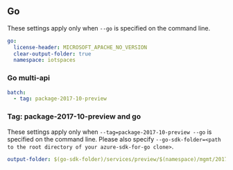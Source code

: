 ## Go


These settings apply only when `--go` is specified on the command line.

``` yaml $(go)
go:
  license-header: MICROSOFT_APACHE_NO_VERSION
  clear-output-folder: true
  namespace: iotspaces
```

### Go multi-api

``` yaml $(go) && $(multiapi)
batch:
  - tag: package-2017-10-preview
```

### Tag: package-2017-10-preview and go

These settings apply only when `--tag=package-2017-10-preview --go` is specified on the command line.
Please also specify `--go-sdk-folder=<path to the root directory of your azure-sdk-for-go clone>`.

``` yaml $(tag)=='package-2017-10-preview' && $(go)
output-folder: $(go-sdk-folder)/services/preview/$(namespace)/mgmt/2017-10-01-preview/$(namespace)
```
